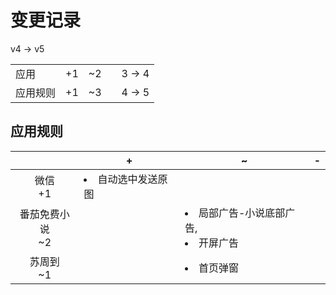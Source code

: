 # 变更记录

v4 -> v5

||||||
|-|:-:|:-:|:-:|:-:|
|应用|+1|~2||3 -> 4|
|应用规则|+1|~3||4 -> 5|

## 应用规则

||+|~|-|
|:-:|-|-|-|
|微信<br>+1|<li>自动选中发送原图|||
|番茄免费小说<br>~2||<li>局部广告-小说底部广告,<li>开屏广告||
|苏周到<br>~1||<li>首页弹窗||

